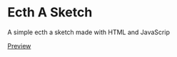 # Ecth A Sketch
A simple ecth a sketch made with HTML and JavaScrip

[Preview](https://klamx.github.io/ecth-a-sketch/)
